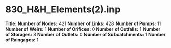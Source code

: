 # 830_H&H_Elements(2).inp
**Title:** 
**Number of Nodes:** 421
**Number of Links:** 428
**Number of Pumps:** 11
**Number of Weirs:** 1
**Number of Orifices:** 0
**Number of Outfalls:** 1
**Number of Storages:** 8
**Number of Outlets:** 0
**Number of Subcatchments:** 1
**Number of Raingages:** 1
